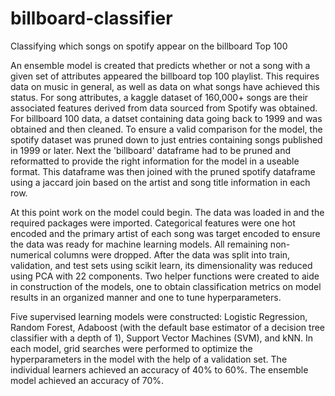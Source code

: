 # billboard-classifier
Classifying which songs on spotify appear on the billboard Top 100

An ensemble model is created that predicts whether or not a song with a given set of attributes appeared the billboard top 100 playlist. This requires data on music in general, as well as data on what songs have achieved this status. For song attributes, a kaggle dataset of 160,000+ songs are their associated features derived from data sourced from Spotify was obtained. For billboard 100 data, a datset containing data going back to 1999 and was obtained and then cleaned. To ensure a valid comparison for the model, the spotify dataset was pruned down to just entries containing songs published in 1999 or later. Next the 'billboard' dataframe had to be pruned and reformatted to provide the right information for the model in a useable format. This dataframe was then joined with the pruned spotify dataframe using a jaccard join based on the artist and song title information in each row.

At this point work on the model could begin. The data was loaded in and the required packages were imported. Categorical features were one hot encoded and the primary artist of each song was target encoded to ensure the data was ready for machine learning models. All remaining non-numerical columns were dropped. After the data was split into train, validation, and test sets using scikit learn, its dimensionality was reduced using PCA with 22 components. Two helper functions were created to aide in construction of the models, one to obtain classification metrics on model results in an organized manner and one to tune hyperparameters.

Five supervised learning models were constructed: Logistic Regression, Random Forest, Adaboost (with the default base estimator of a decision tree classifier with a depth of 1), Support Vector Machines (SVM), and kNN. In each model, grid searches were performed to optimize the hyperparameters in the model with the help of a validation set. The individual learners achieved an accuracy of 40% to 60%. The ensemble model achieved an accuracy of 70%.
